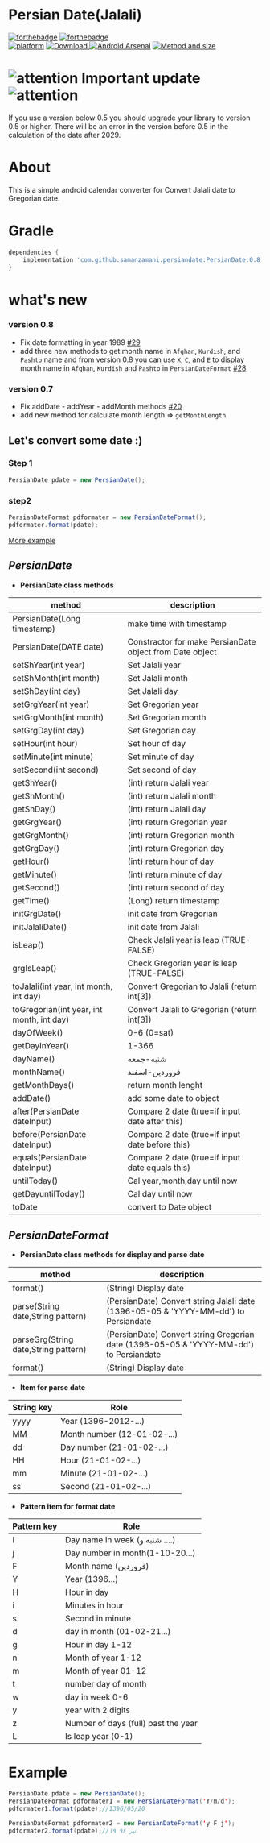 # Persian Date(Jalali)
[![forthebadge](https://forthebadge.com/images/badges/built-for-android.svg)](https://forthebadge.com)
[![forthebadge](https://forthebadge.com/images/badges/built-with-love.svg)](https://forthebadge.com)
<br/>
[![platform](https://img.shields.io/badge/platform-Android-yellow.svg)](https://www.android.com)
[ ![Download](https://api.bintray.com/packages/mrnuke/maven/PersianDate/images/download.svg) ](https://bintray.com/mrnuke/maven/PersianDate/_latestVersion)
[![Android Arsenal](https://img.shields.io/badge/Android%20Arsenal-PersianDate-brightgreen.svg?style=flat)](https://android-arsenal.com/details/1/6141)
[![Method and size](https://img.shields.io/badge/Methods%20and%20size-100%20|%2011%20KB-e91e63.svg)](http://www.methodscount.com/?lib=com.github.samanzamani.persiandate%3APersianDate%3A0.1)
# ![attention](https://samanzamani.ir/wp-content/uploads/2019/04/warning.png)  Important update  ![attention](https://samanzamani.ir/wp-content/uploads/2019/04/warning.png)
If you use a version below 0.5 you should upgrade your library to version 0.5 or higher.
There will be an error in the version before 0.5 in the calculation of the date after 2029.
# About
This is a simple android calendar converter for Convert Jalali date to Gregorian date.
# Gradle
```groovy
dependencies {
    implementation 'com.github.samanzamani.persiandate:PersianDate:0.8'
}
```
# what's new
### version 0.8
* Fix date formatting in year 1989 [#29](https://github.com/samanzamani/PersianDate/issues/29)
* add three new methods to get month name in `Afghan`, `Kurdish`, and `Pashto` name and from version 0.8 you can use `X`, `C`, and `E` to display month name in `Afghan`, `Kurdish` and `Pashto` in `PersianDateFormat` [#28](https://github.com/samanzamani/PersianDate/issues/28)

### version 0.7
* Fix addDate - addYear - addMonth methods [#20](https://github.com/samanzamani/PersianDate/issues/20)
* add new method for calculate month length => `getMonthLength`


## Let's convert some date :)

### Step 1

```java
PersianDate pdate = new PersianDate();
```

### step2

```java
PersianDateFormat pdformater = new PersianDateFormat();
pdformater.format(pdate);
```
[More example](#example)

***PersianDate***
---
+ **PersianDate class methods**

| method        | description  |
| ------------- | -----|
| PersianDate(Long timestamp)      | make time with timestamp |
| PersianDate(DATE date)      |   Constractor for make PersianDate object from Date object  |
| setShYear(int year) |    Set Jalali year |
| setShMonth(int month) |    Set Jalali month |
| setShDay(int day) |    Set Jalali day |
| setGrgYear(int year) |    Set Gregorian year |
| setGrgMonth(int month) |    Set Gregorian month |
| setGrgDay(int day) |    Set Gregorian day |
| setHour(int hour) |    Set hour of day |
| setMinute(int minute) |    Set minute of day |
| setSecond(int second) |    Set second of day |
| getShYear() |    (int) return Jalali year |
| getShMonth() |    (int) return Jalali month |
| getShDay() |    (int) return Jalali day |
| getGrgYear() |    (int) return Gregorian year |
| getGrgMonth() |    (int) return Gregorian month |
| getGrgDay() |    (int) return Gregorian day |
| getHour() |    (int) return hour of day |
| getMinute() |    (int) return minute of day |
| getSecond() |    (int) return second of day |
| getTime() |    (Long) return timestamp |
| initGrgDate() |   init date from Gregorian |
| initJalaliDate() |   init date from Jalali |
| isLeap() |   Check Jalali year is leap (TRUE-FALSE) |
| grgIsLeap() |   Check Gregorian year is leap (TRUE-FALSE) |
| toJalali(int year, int month, int day) |  Convert  Gregorian to Jalali (return int[3]) |
| toGregorian(int year, int month, int day) |  Convert  Jalali to Gregorian (return int[3]) |
| dayOfWeek() |   0-6 (0=sat) |
| getDayInYear() |   1-366 |
| dayName() |   شنبه-جمعه |
| monthName() |   فروردین-اسفند |
| getMonthDays() |   return month lenght |
| addDate() |   add some date to object |
| after(PersianDate dateInput) |   Compare 2 date (true=if input date after this) |
| before(PersianDate dateInput) |   Compare 2 date (true=if input date before this) |
| equals(PersianDate dateInput) |   Compare 2 date (true=if input date equals this) |
| untilToday() |   Cal year,month,day until now |
| getDayuntilToday() |   Cal day until now |
| toDate |   convert to Date object |


***PersianDateFormat***
---
+ **PersianDate class methods for display and parse date**

| method        | description  |
| ------------- | -----|
| format()      | (String) Display date |
| parse(String date,String pattern)      | (PersianDate) Convert string Jalali date (1396-05-05 & 'YYYY-MM-dd') to Persiandate |
| parseGrg(String date,String pattern)      | (PersianDate) Convert string Gregorian date (1396-05-05 & 'YYYY-MM-dd') to Persiandate |
| format()      | (String) Display date |

+ **Item for parse date**

| String key        | Role  |
| ------------- | -----|
| yyyy      | Year (1396-2012-...) |
| MM      | Month number (12-01-02-...) |
| dd      | Day number (21-01-02-...) |
| HH      | Hour  (21-01-02-...) |
| mm      | Minute  (21-01-02-...) |
| ss      | Second  (21-01-02-...) |

+ **Pattern item for format date**

| Pattern key   | Role  |
| ------------- | -----|
| l      | Day name in week (شنبه و ....) |
| j      | Day number in month(1-10-20...) |
| F      | Month name (فروردین) |
| Y      | Year  (1396...) |
| H      | Hour in day |
| i      | Minutes in hour |
| s      | Second in minute |
| d      | day in month (01-02-21...) |
| g      | Hour in day 1-12 |
| n      | Month of year 1-12 |
| m      | Month of year 01-12 |
| t      | number day of month |
| w      | day in week 0-6 |
| y      | year with 2 digits |
| z      | Number of days (full) past the year |
| L      | Is leap year (0-1) |

# Example
```java
PersianDate pdate = new PersianDate();
PersianDateFormat pdformater1 = new PersianDateFormat('Y/m/d');
pdformater1.format(pdate);//1396/05/20

PersianDateFormat pdformater2 = new PersianDateFormat('y F j');
pdformater2.format(pdate);//۱۹ تیر ۹۶
```
